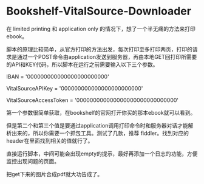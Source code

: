 # Bookshelf-VitalSource-Downloader

在 limited printing 和 application only 的情况下，想了一个半无痛的方法来打印 ebook。

脚本的原理比较简单，从官方打印的方法出发，每次打印至多打印两页，打印的请求是通过一个POST命令由application发送到服务器，再由本地GET回打印所需要的API和KEY代码，所以脚本在运行之前需要输入以下三个参数。

IBAN = '000000000000000000000000'

VitalSourceAPIKey = '000000000000000000000000'

VitalSourceAccessToken = '000000000000000000000000000000'

第一个参数很简单获取，在bookshelf的官网打开你买的那本ebook就可以看到。

但是第二个和第三个值是要通过application调用打印命令时和服务器对话才能解析出来的，所以你需要一个抓包工具。测试了几款，推荐 fiddler。找到对应的header在里面找到相关的值就行了。

直接运行脚本，中间可能会出现empty的提示，最好再添加一个日志的功能，方便监控出现问题的页面。

把get下来的图片合成pdf就大功告成了。
